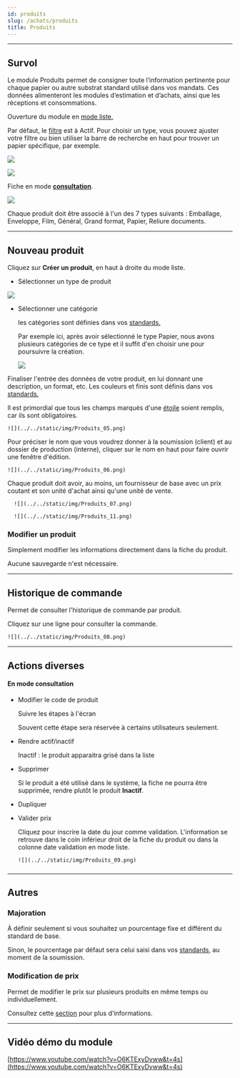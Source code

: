```yaml
---
id: produits
slug: /achats/produits
title: Produits
---
```


---

## Survol

Le module Produits permet de consigner toute l’information pertinente pour chaque papier ou autre substrat standard utilisé dans vos mandats. Ces données alimenteront les modules d’estimation et d’achats, ainsi que les réceptions et consommations.

Ouverture du module en [mode liste.](../fonctionnalites-generales/navigation.md#mode-liste)

Par défaut, le [filtre](../fonctionnalites-generales/navigation.md#filtres-et-tris) est à Actif.
Pour choisir un type, vous pouvez ajuster votre filtre ou bien utiliser la barre de recherche en haut pour trouver un papier spécifique, par exemple.

![](../../static/img/Produits_01.png)

![](../../static/img/Produits_02.png)

Fiche en mode [**consultation**](../fonctionnalites-generales/navigation.md#mode-consultation).

![](../../static/img/Produits_03.png)

Chaque produit doit être associé à l'un des 7 types suivants : Emballage, Enveloppe, Film, Général, Grand format, Papier, Reliure documents.

---

## Nouveau produit

Cliquez sur **Créer un produit**, en haut à droite du mode liste.

- Sélectionner un type de produit

![](../../static/img/Produits_04.png)

- Sélectionner une catégorie

  les catégories sont définies dans vos [standards.](../parametres/standards.md#categories)

  Par exemple ici, après avoir sélectionné le type Papier, nous avons plusieurs catégories de ce type et il suffit d'en choisir une pour poursuivre la création.

  ![](../../static/img/Produits_10.png)

Finaliser l'entrée des données de votre produit, en lui donnant une description, un format, etc.
Les couleurs et finis sont définis dans vos [standards.](../parametres/standards.md#couleurs-et-finis)

Il est primordial que tous les champs marqués d'une [étoile](../fonctionnalites-generales/champs.md#champs-obligatoires) soient remplis, car ils sont obligatoires.

    ![](../../static/img/Produits_05.png)

Pour préciser le nom que vous voudrez donner à la soumission (client) et au dossier de production (interne), cliquer sur le nom en haut pour faire ouvrir une fenêtre d'édition.

    ![](../../static/img/Produits_06.png)

Chaque produit doit avoir, au moins, un fournisseur de base avec un prix coutant et son unité d'achat ainsi qu'une unité de vente.

      ![](../../static/img/Produits_07.png)

      ![](../../static/img/Produits_11.png)

### Modifier un produit

Simplement modifier les informations directement dans la fiche du produit.

Aucune sauvegarde n'est nécessaire.

---

## Historique de commande

Permet de consulter l'historique de commande par produit.

Cliquez sur une ligne pour consulter la commande.

    ![](../../static/img/Produits_08.png)

---

## Actions diverses

#### En mode consultation

- Modifier le code de produit

  Suivre les étapes à l'écran

  Souvent cette étape sera réservée à certains utilisateurs seulement.

- Rendre actif/inactif

  Inactif : le produit apparaitra grisé dans la liste

- Supprimer

  Si le produit a été utilisé dans le système, la fiche ne pourra être supprimée, rendre plutôt le produit **Inactif**.

- Dupliquer
- Valider prix

  Cliquez pour inscrire la date du jour comme validation. L'information se retrouve dans le coin inférieur droit de la fiche du produit ou dans la colonne date validation en mode liste.

      ![](../../static/img/Produits_09.png)

###

---

## Autres

### Majoration

À définir seulement si vous souhaitez un pourcentage fixe et différent du standard de base.

Sinon, le pourcentage par défaut sera celui saisi dans vos [standards](../parametres/standards.md#majoration-valeurs-par-défaut-et-réquisitions), au moment de la soumission.

### Modification de prix

Permet de modifier le prix sur plusieurs produits en même temps ou individuellement.

Consultez cette [section](../achats/gestion-prix.md) pour plus d'informations.

---

## Vidéo démo du module

[https://www.youtube.com/watch?v=O6KTExyDvww&t=4s](https://www.youtube.com/watch?v=O6KTExyDvww&t=4s)
